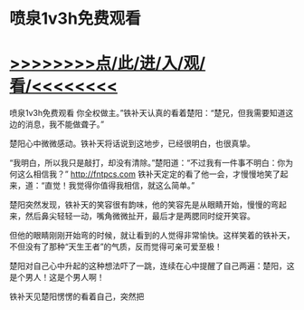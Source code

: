 # 喷泉1v3h免费观看

# <a href="https://github.com/dangole/dfs/issues/1">>>>>>>>>点/此/进/入/观/看/<<<<<<<<</a>

喷泉1v3h免费观看
你全权做主。”铁补天认真的看着楚阳：“楚兄，但我需要知道这边的消息，我不能做聋子。”

楚阳心中微微感动。铁补天将话说到这地步，已经很明白，也很真挚。

“我明白，所以我只是敲打，却没有清除。”楚阳道：“不过我有一件事不明白：你为何这么相信我？”
http://fntpcs.com
铁补天定定的看了他一会，才慢慢地笑了起来，道：“直觉！我觉得你值得我相信，就这么简单。”

楚阳突然发现，铁补天的笑容很有韵味，他的笑容先是从眼睛开始，慢慢的弯起来，然后鼻尖轻轻一动，嘴角微微扯开，最后才是两腮同时绽开笑容。

但他的眼睛刚刚开始弯的时候，就让看到的人觉得非常愉快。这样笑着的铁补天，不但没有了那种“天生王者”的气质，反而觉得可亲可爱至极！

楚阳对自己心中升起的这种想法吓了一跳，连续在心中提醒了自己两遍：楚阳，这是个男人！这是个男人啊！

铁补天见楚阳愣愣的看着自己，突然把
